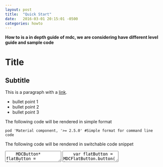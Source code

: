```yaml
---
layout: post
title:  "Quick Start"
date:   2016-03-01 20:15:01 -0500
categories: howto
---
```

**How to is a in depth guide of mdc, we are considering have different level guide and sample code**

# Title

## Subtitle

This is a paragraph with a [link](http://www.google.com).

- bullet point 1
- bullet point 2
- bullet point 3


The following code will be rendered in simple format

```
pod 'Material component, '>= 2.5.0' #Simple format for command line code
```

The following code will be rendered in switchable code snippet

<div class="material-code-render">
  <textarea data-mode="text/x-objectivec" data-language="Objective-C">
    MDCButton* flatButton = [MDCFlatButton button];
    [flatButton setTitle:@"Tap Me" forState:UIControlStateNormal];
    [flatButton addTarget:self action:@selector(tap:) forControlEvents:UIControlEventTouchUpInside];
    [self.view addSubView:flatButton];
  </textarea>
  <textarea data-mode="text/x-swift" data-language="Swift">
    var flatButton = MDCFlatButton.button()
    flatButton.setTitle("Tap Me", forState: .Normal)
    flatButton.addTarget(self, action: "tap:", forControlEvents: .TouchUpInside)
    self.view.addSubview(flatButton)
  </textarea>
</div>
